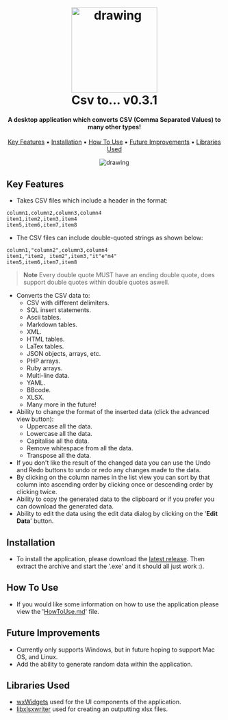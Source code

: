
<h1 align="center">
  <img src="https://github.com/MrT-Stephens/Csv-to-Application/blob/master/Images/CSV_to_Logo.png" alt="drawing" width="200"/>
  <br>
  Csv to... v0.3.1
  <br>
</h1>

<h4 align="center">A desktop application which converts CSV (Comma Separated Values) to many other types!</h4>

<p align="center">
  <a href="#key-features">Key Features</a> ▪︎
  <a href="#installation">Installation</a> ▪︎
  <a href="#how-to-use">How To Use</a> ▪︎
  <a href="#future-improvements">Future Improvements</a> ▪︎
  <a href="#libraries-used">Libraries Used</a>
</p>

<p align="center">
  <img src="https://github.com/MrT-Stephens/Csv-to-Application/blob/master/Images/CSV_to_App_Image.png" alt="drawing" align="center"/>
</p>

## Key Features
* Takes CSV files which include a header in the format:
```csv
column1,column2,column3,column4
item1,item2,item3,item4
item5,item6,item7,item8
```
* The CSV files can include double-quoted strings as shown below:
```csv
column1,"column2",column3,column4
item1,"item2, item2",item3,"it"e"m4"
item5,item6,item7,item8
```
> **Note**
> Every double quote MUST have an ending double quote, does support double quotes within double quotes aswell.

* Converts the CSV data to:
   - CSV with different delimiters.
   - SQL insert statements.
   - Ascii tables.
   - Markdown tables.
   - XML.
   - HTML tables.
   - LaTex tables.
   - JSON objects, arrays, etc.
   - PHP arrays.
   - Ruby arrays.
   - Multi-line data.
   - YAML.
   - BBcode.
   - XLSX.
   - Many more in the future!
* Ability to change the format of the inserted data (click the advanced view button):
   - Uppercase all the data.
   - Lowercase all the data.
   - Capitalise all the data.
   - Remove whitespace from all the data.
   - Transpose all the data.
* If you don't like the result of the changed data you can use the Undo and Redo buttons to undo or redo any changes made to the data.
* By clicking on the column names in the list view you can sort by that column into ascending order by clicking once or descending order by clicking twice.
* Ability to copy the generated data to the clipboard or if you prefer you can download the generated data.
* Ability to edit the data using the edit data dialog by clicking on the '**Edit Data**' button.

## Installation
* To install the application, please download the [latest release](https://github.com/MrT-Stephens/Csv_to-Desktop_Application/releases).
  Then extract the archive and start the '.exe' and it should all just work :).

## How To Use
* If you would like some information on how to use the application please view the '[HowToUse.md]()' file.

## Future Improvements
* Currently only supports Windows, but in future hoping to support Mac OS, and Linux.
* Add the ability to generate random data within the application.

## Libraries Used
* [wxWidgets](https://www.wxwidgets.org/) used for the UI components of the application.
* [libxlsxwriter](https://github.com/jmcnamara/libxlsxwriter) used for creating an outputting xlsx files.
